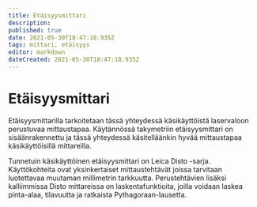 ```yaml
---
title: Etäisyysmittari
description: 
published: true
date: 2021-05-30T18:47:18.935Z
tags: mittari, etäisyys
editor: markdown
dateCreated: 2021-05-30T18:47:18.935Z
---
```


# Etäisyysmittari
Etäisyysmittarilla tarkoitetaan tässä yhteydessä käsikäyttöistä laservaloon perustuvaa mittaustapaa. Käytännössä takymetriin etäisyysmittari on sisäänrakennettu ja tässä yhteydessä käsitelläänkin hyvää mittaustapaa käsikäyttöisillä mittareilla.

Tunnetuin käsikäyttöinen etäisyysmittari on Leica Disto -sarja. Käyttökohteita ovat yksinkertaiset mittaustehtävät joissa tarvitaan luotettavaa muutaman millimetrin tarkkuutta. Perustehtävien lisäksi kalliimmissa Disto mittareissa on laskentafunktioita, joilla voidaan laskea pinta-alaa, tilavuutta ja ratkaista Pythagoraan-lausetta.